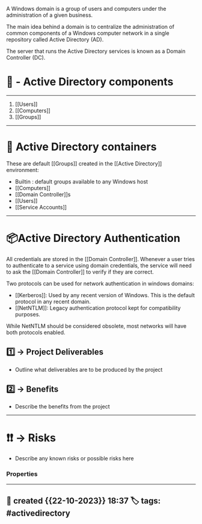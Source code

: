 
A Windows domain is a group of users and computers under the administration of a given business. 

The main idea behind a domain is to centralize the administration of common components of a Windows computer network in a single repository called Active Directory (AD). 

The server that runs the Active Directory services is known as a Domain Controller (DC).

# 🚀 - Active Directory components
---
1. [[Users]]
2. [[Computers]]
3. [[Groups]]

---

# 📜 Active Directory containers

These are default [[Groups]] created in the [[Active Directory]] environment:

- Builtin : default groups available to any Windows host
- [[Computers]]
- [[Domain Controller]]s
- [[Users]]
- [[Service Accounts]]


--- 
# 📦Active Directory Authentication

All credentials are stored in the [[Domain Controller]]. Whenever a user tries to authenticate to a service using domain credentials, the service will need to ask the [[Domain Controller]] to verify if they are correct. 

Two protocols can be used for network authentication in windows domains:

- [[Kerberos]]: Used by any recent version of Windows. This is the default protocol in any recent domain.
- [[NetNTLM]]: Legacy authentication protocol kept for compatibility purposes.

While NetNTLM should be considered obsolete, most networks will have both protocols enabled.

## 1️⃣ -> Project Deliverables
- Outline what deliverables are to be produced by the project 

## 2️⃣ -> Benefits
- Describe the benefits from the project

--- 
# ❗❗ -> Risks
- Describe any known risks or possible risks here

### Properties
---
📆 created   {{22-10-2023}} 18:37
🏷️ tags: #activedirectory
---

